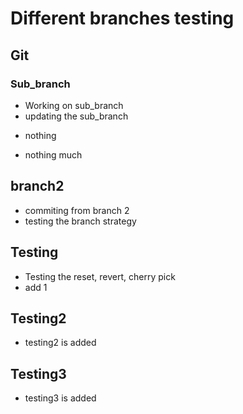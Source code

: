 # Different branches testing

## Git

### Sub_branch

- Working on sub_branch
- updating the sub_branch 

* nothing

* nothing much

## branch2

- commiting from branch 2
- testing the branch strategy

## Testing

- Testing the reset, revert, cherry pick
- add 1

## Testing2
- testing2 is added


## Testing3
- testing3 is added